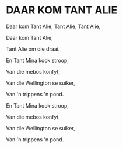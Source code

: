 # DAAR KOM TANT ALIE

Daar kom Tant Alie, Tant Alie, Tant Alie,

Daar kom Tant Alie,

Tant Alie om die draai.

En Tant Mina kook stroop,

Van die mebos konfyt,

Van die Wellington se suiker,

Van 'n trippens 'n pond.

En Tant Mina kook stroop,

Van die mebos konfyt,

Van die Wellington se suiker,

Van 'n trippens 'n pond.

